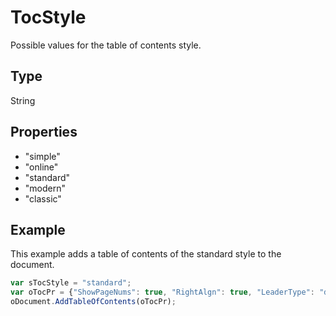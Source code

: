 # TocStyle

Possible values for the table of contents style.

## Type

String

## Properties

- "simple" 
- "online" 
- "standard" 
- "modern" 
- "classic"

## Example

This example adds a table of contents of the standard style to the document.

```javascript
var sTocStyle = "standard";
var oTocPr = {"ShowPageNums": true, "RightAlgn": true, "LeaderType": "dot", "FormatAsLinks": true, "BuildFrom": {"OutlineLvls": 9}, "TocStyle": sTocStyle};
oDocument.AddTableOfContents(oTocPr);
```